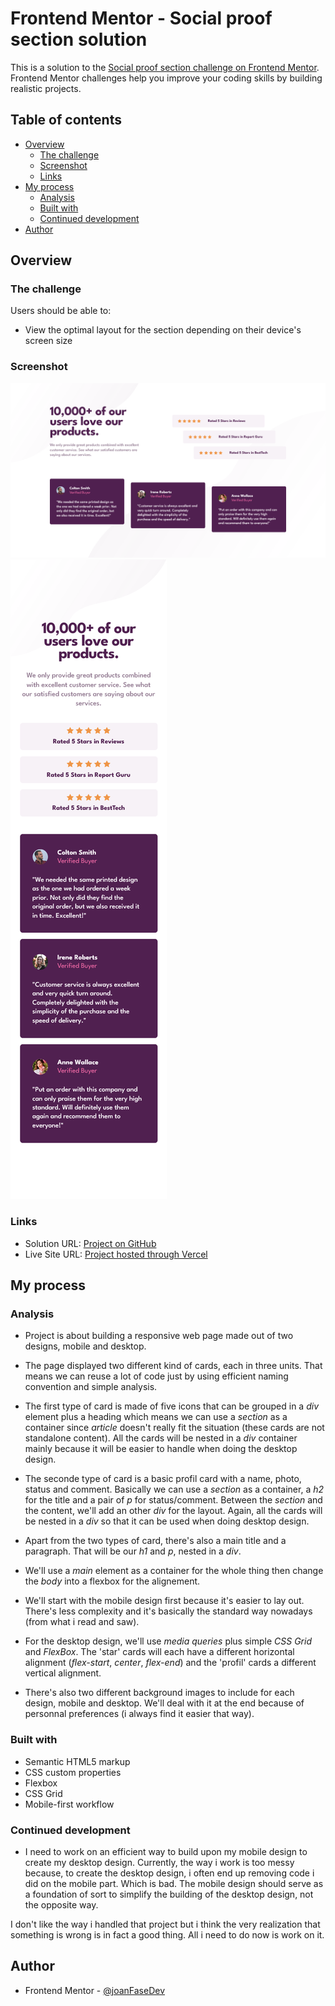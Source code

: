 # Frontend Mentor - Social proof section solution

This is a solution to the [Social proof section challenge on Frontend Mentor](https://www.frontendmentor.io/challenges/social-proof-section-6e0qTv_bA). Frontend Mentor challenges help you improve your coding skills by building realistic projects.

## Table of contents

- [Overview](#overview)
  - [The challenge](#the-challenge)
  - [Screenshot](#screenshot)
  - [Links](#links)
- [My process](#my-process)
  - [Analysis](#analysis)
  - [Built with](#built-with)
  - [Continued development](#continued-development)
- [Author](#author)

## Overview

### The challenge

Users should be able to:

- View the optimal layout for the section depending on their device's screen size

### Screenshot

![](./images/social-proof-section-desktop.png)
![](./images/social-proof-section-mobile.png)

### Links

- Solution URL: [Project on GitHub](https://github.com/joanFaseDev/social-proof-section)
- Live Site URL: [Project hosted through Vercel](https://social-proof-section-five-roan.vercel.app/)

## My process

### Analysis

- Project is about building a responsive web page made out of two designs, mobile and desktop.
- The page displayed two different kind of cards, each in three units. That means we can reuse a lot of code just by using efficient naming convention and simple analysis.

- The first type of card is made of five icons that can be grouped in a _div_ element plus a heading which means we can use a _section_ as a container since _article_ doesn't really fit the situation (these cards are not standalone content). All the cards will be nested in a _div_ container mainly because it will be easier to handle when doing the desktop design.

- The seconde type of card is a basic profil card with a name, photo, status and comment. Basically we can use a _section_ as a container, a _h2_ for the title and a pair of _p_ for status/comment. Between the _section_ and the content, we'll add an other _div_ for the layout.
  Again, all the cards will be nested in a _div_ so that it can be used when doing desktop design.

- Apart from the two types of card, there's also a main title and a paragraph. That will be our _h1_ and _p_, nested in a _div_.

- We'll use a _main_ element as a container for the whole thing then change the _body_ into a flexbox for the alignement.
- We'll start with the mobile design first because it's easier to lay out. There's less complexity and it's basically the standard way nowadays (from what i read and saw).
- For the desktop design, we'll use _media queries_ plus simple _CSS Grid_ and _FlexBox_. The 'star' cards will each have a different horizontal alignment (_flex-start_, _center_, _flex-end_) and the 'profil' cards a different vertical alignment.

- There's also two different background images to include for each design, mobile and desktop. We'll deal with it at the end because of personnal preferences (i always find it easier that way).

### Built with

- Semantic HTML5 markup
- CSS custom properties
- Flexbox
- CSS Grid
- Mobile-first workflow

### Continued development

- I need to work on an efficient way to build upon my mobile design to create my desktop design. Currently, the way i work is too messy because, to create the desktop design, i often end up removing code i did on the mobile part. Which is bad. The mobile design should serve as a foundation of sort to simplify the building of the desktop design, not the opposite way.

I don't like the way i handled that project but i think the very realization that something is wrong is in fact a good thing. All i need to do now is work on it.

## Author

- Frontend Mentor - [@joanFaseDev](https://www.frontendmentor.io/profile/joanFaseDev)
